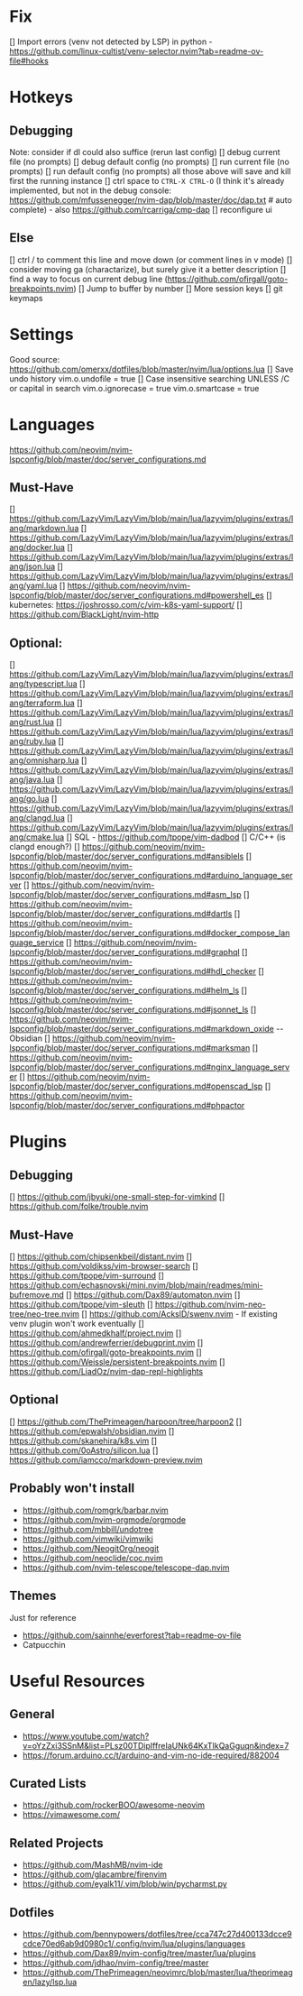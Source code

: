 # Fix
[] Import errors (venv not detected by LSP) in python - https://github.com/linux-cultist/venv-selector.nvim?tab=readme-ov-file#hooks


# Hotkeys
## Debugging
Note: consider if <leader>dl could also suffice (rerun last config)
[] debug current file (no prompts)
[] debug default config (no prompts)
[] run current file (no prompts)
[] run default config (no prompts)
all those above will save and kill first the running instance
[] ctrl space to `CTRL-X CTRL-O` (I think it's already implemented, but not in the debug console: https://github.com/mfussenegger/nvim-dap/blob/master/doc/dap.txt # auto complete) - also https://github.com/rcarriga/cmp-dap
[] reconfigure ui

## Else
[] ctrl / to comment this line and move down (or comment lines in v mode)
[] consider moving ga (charactarize), but surely give it a better description
[] find a way to focus on current debug line (https://github.com/ofirgall/goto-breakpoints.nvim)
[] Jump to buffer by number
[] More session keys
[] git keymaps


# Settings
Good source: https://github.com/omerxx/dotfiles/blob/master/nvim/lua/options.lua
[] Save undo history
    vim.o.undofile = true
[] Case insensitive searching UNLESS /C or capital in search
    vim.o.ignorecase = true
    vim.o.smartcase = true


# Languages
https://github.com/neovim/nvim-lspconfig/blob/master/doc/server_configurations.md
## Must-Have
[] https://github.com/LazyVim/LazyVim/blob/main/lua/lazyvim/plugins/extras/lang/markdown.lua
[] https://github.com/LazyVim/LazyVim/blob/main/lua/lazyvim/plugins/extras/lang/docker.lua
[] https://github.com/LazyVim/LazyVim/blob/main/lua/lazyvim/plugins/extras/lang/json.lua
[] https://github.com/LazyVim/LazyVim/blob/main/lua/lazyvim/plugins/extras/lang/yaml.lua
[] https://github.com/neovim/nvim-lspconfig/blob/master/doc/server_configurations.md#powershell_es
[] kubernetes: https://joshrosso.com/c/vim-k8s-yaml-support/
[] https://github.com/BlackLight/nvim-http

## Optional:
[] https://github.com/LazyVim/LazyVim/blob/main/lua/lazyvim/plugins/extras/lang/typescript.lua
[] https://github.com/LazyVim/LazyVim/blob/main/lua/lazyvim/plugins/extras/lang/terraform.lua
[] https://github.com/LazyVim/LazyVim/blob/main/lua/lazyvim/plugins/extras/lang/rust.lua
[] https://github.com/LazyVim/LazyVim/blob/main/lua/lazyvim/plugins/extras/lang/ruby.lua
[] https://github.com/LazyVim/LazyVim/blob/main/lua/lazyvim/plugins/extras/lang/omnisharp.lua
[] https://github.com/LazyVim/LazyVim/blob/main/lua/lazyvim/plugins/extras/lang/java.lua
[] https://github.com/LazyVim/LazyVim/blob/main/lua/lazyvim/plugins/extras/lang/go.lua
[] https://github.com/LazyVim/LazyVim/blob/main/lua/lazyvim/plugins/extras/lang/clangd.lua
[] https://github.com/LazyVim/LazyVim/blob/main/lua/lazyvim/plugins/extras/lang/cmake.lua
[] SQL - https://github.com/tpope/vim-dadbod
[] C/C++ (is clangd enough?)
[] https://github.com/neovim/nvim-lspconfig/blob/master/doc/server_configurations.md#ansiblels
[] https://github.com/neovim/nvim-lspconfig/blob/master/doc/server_configurations.md#arduino_language_server
[] https://github.com/neovim/nvim-lspconfig/blob/master/doc/server_configurations.md#asm_lsp
[] https://github.com/neovim/nvim-lspconfig/blob/master/doc/server_configurations.md#dartls
[] https://github.com/neovim/nvim-lspconfig/blob/master/doc/server_configurations.md#docker_compose_language_service
[] https://github.com/neovim/nvim-lspconfig/blob/master/doc/server_configurations.md#graphql
[] https://github.com/neovim/nvim-lspconfig/blob/master/doc/server_configurations.md#hdl_checker
[] https://github.com/neovim/nvim-lspconfig/blob/master/doc/server_configurations.md#helm_ls
[] https://github.com/neovim/nvim-lspconfig/blob/master/doc/server_configurations.md#jsonnet_ls
[] https://github.com/neovim/nvim-lspconfig/blob/master/doc/server_configurations.md#markdown_oxide  -- Obsidian
[] https://github.com/neovim/nvim-lspconfig/blob/master/doc/server_configurations.md#marksman
[] https://github.com/neovim/nvim-lspconfig/blob/master/doc/server_configurations.md#nginx_language_server
[] https://github.com/neovim/nvim-lspconfig/blob/master/doc/server_configurations.md#openscad_lsp
[] https://github.com/neovim/nvim-lspconfig/blob/master/doc/server_configurations.md#phpactor

    
# Plugins
## Debugging
[] https://github.com/jbyuki/one-small-step-for-vimkind
[] https://github.com/folke/trouble.nvim

## Must-Have
[] https://github.com/chipsenkbeil/distant.nvim
[] https://github.com/voldikss/vim-browser-search
[] https://github.com/tpope/vim-surround
[] https://github.com/echasnovski/mini.nvim/blob/main/readmes/mini-bufremove.md
[] https://github.com/Dax89/automaton.nvim
[] https://github.com/tpope/vim-sleuth
[] https://github.com/nvim-neo-tree/neo-tree.nvim
[] https://github.com/AckslD/swenv.nvim - If existing venv plugin won't work eventually
[] https://github.com/ahmedkhalf/project.nvim
[] https://github.com/andrewferrier/debugprint.nvim
[] https://github.com/ofirgall/goto-breakpoints.nvim
[] https://github.com/Weissle/persistent-breakpoints.nvim
[] https://github.com/LiadOz/nvim-dap-repl-highlights

## Optional
[] https://github.com/ThePrimeagen/harpoon/tree/harpoon2
[] https://github.com/epwalsh/obsidian.nvim
[] https://github.com/skanehira/k8s.vim
[] https://github.com/0oAstro/silicon.lua
[] https://github.com/iamcco/markdown-preview.nvim

## Probably won't install
* https://github.com/romgrk/barbar.nvim
* https://github.com/nvim-orgmode/orgmode
* https://github.com/mbbill/undotree
* https://github.com/vimwiki/vimwiki
* https://github.com/NeogitOrg/neogit
* https://github.com/neoclide/coc.nvim
* https://github.com/nvim-telescope/telescope-dap.nvim

## Themes
Just for reference
* https://github.com/sainnhe/everforest?tab=readme-ov-file
* Catpucchin


# Useful Resources
## General
* https://www.youtube.com/watch?v=oYzZxi3SSnM&list=PLsz00TDipIffreIaUNk64KxTIkQaGguqn&index=7
* https://forum.arduino.cc/t/arduino-and-vim-no-ide-required/882004

## Curated Lists
* https://github.com/rockerBOO/awesome-neovim
* https://vimawesome.com/

## Related Projects
* https://github.com/MashMB/nvim-ide
* https://github.com/glacambre/firenvim
* https://github.com/eyalk11/.vim/blob/win/pycharmst.py


## Dotfiles
* https://github.com/bennypowers/dotfiles/tree/cca747c27d400133dcce9cdce70ed6ab9d0980c1/.config/nvim/lua/plugins/languages
* https://github.com/Dax89/nvim-config/tree/master/lua/plugins
* https://github.com/jdhao/nvim-config/tree/master
* https://github.com/ThePrimeagen/neovimrc/blob/master/lua/theprimeagen/lazy/lsp.lua
